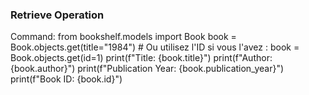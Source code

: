 ### Retrieve Operation 
Command:
from bookshelf.models import Book
book = Book.objects.get(title="1984") # Ou utilisez l'ID si vous l'avez : book = Book.objects.get(id=1)
print(f"Title: {book.title}")
print(f"Author: {book.author}")
print(f"Publication Year: {book.publication_year}")
print(f"Book ID: {book.id}")
